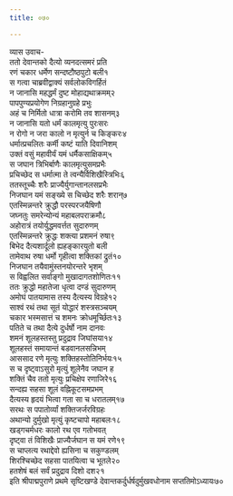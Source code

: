 ```yaml
---
title: ०७०

---
```

व्यास उवाच-  
ततो देवान्तको दैत्यो व्यनदत्समरं प्रति  
रणं चकार धर्मेण सन्दष्टौष्ठपुटो बली१  
स गत्वा चाब्रवीद्वाक्यं सर्वलोकविगर्हितं  
न जानासि महद्धर्मं दुष्ट मोहाद्यथाक्रमम्२  
पापपुण्यप्रयोगेण निग्रहानुग्रहे प्रभुः  
अहं च निर्मितो धात्रा करोमि तव शासनम्३  
न जानासि यतो धर्मं कालमृत्यु पुरःसरः  
न रोगो न जरा कालो न मृत्युर्न च किङ्करः४  
धर्मात्प्रचलितः कर्मी कष्टं याति दिवानिशम्  
उक्तं वसुं महावीर्यं यमं धर्मैकसाक्षिकम्५  
स जघान त्रिभिर्बाणैः कालमृत्युसमप्रभैः  
प्रचिच्छेद स धर्मात्मा ते त्वन्यैर्विशिखैस्त्रिभिः६  
ततस्तूच्चैः शरैः प्राज्यैर्युगान्तानलसप्रभैः  
निजघान यमं सङ्ख्ये स चिच्छेद शरैः शरान्७  
एतस्मिन्नन्तरे क्रुद्धौ परस्परजयैषिणौ  
जघ्नतुः समरेन्योन्यं महाबलपराक्रमौ८  
अहोरात्रं तयोर्युद्धमवर्त्तत सुदारुणम्  
एतस्मिन्नन्तरे क्रुद्धः शक्त्या प्रशमनं रुषा९  
बिभेद दैत्यशार्दूलो ह्यहङ्कारयुतो बली  
तामेवाथ रुषा धर्मो गृहीत्वा शक्तिकां द्रुतं१०  
निजघान तयैवामुंस्तनयोरन्तरे भृशम्  
स विह्वलित सर्वाङ्गो मुखादागतशोणितः११  
ततः क्रुद्धो महातेजा धृत्वा दण्डं सुदारुणम्  
अमोघं पातयामास तस्य दैत्यस्य विग्रहे१२  
साश्वं रथं तथा सूतं योद्धारं शस्त्रसञ्चयम्  
चकार भस्मसात्तं च शमनः क्रोधमूर्च्छितः१३  
पतिते च तथा दैत्ये दुर्धर्षो नाम दानवः  
शमनं शूलहस्तस्तु प्रदुद्राव जिघांसया१४  
शूलहस्तं समायान्तं बडवानलसन्निभम्  
आससाद रणे मृत्युः शक्तिहस्तोतिनिर्भयः१५  
स च दृष्ट्वाऽसुरो मृत्युं शूलेनैव जघान ह  
शक्तिं चैव ततो मृत्युः प्रचिक्षेप रणाजिरे१६  
सन्दह्य सहसा शूलं वह्निकूटसमप्रभम्  
दैत्यस्य हृदयं भित्वा गता सा च धरातलम्१७  
सरथः स पपातोर्व्यां शक्तिजर्जरविग्रहः  
अथान्यो दुर्मुखो मृत्युं कृष्टचापो महाबलः१८  
खड्गचर्मधरः कालो रथ एव गतोभवत्  
दृष्ट्वा तं विशिखैः प्राज्यैर्जघान स यमं रणे१९  
स चाप्लत्य रथाद्देवो ह्यसिना च सकुण्डलम्  
शिरश्चिच्छेद सहसा पातयित्वा च भूतले२०  
हतशेषं बलं सर्वं प्रदुद्राव दिशो दश२१  
इति श्रीपाद्मपुराणे प्रथमे सृष्टिखण्डे देवान्तकर्दुर्धर्षदुर्मुखवधोनाम सप्ततिमोऽध्यायः७०